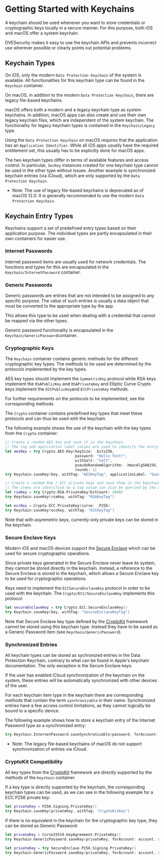 # Getting Started with Keychains

A keychain should be used whenever you want to store credentials or cryptographic keys locally in a secure manner.
For this purpose, both iOS and macOS offer a system keychain.

DVESecurity makes it easy to use the keychain APIs and prevents incorrect use wherever possible or clearly points out potential problems.

## Keychain Types
On iOS, only the modern `Data Protection Keychain` of the system is available. All functionalities for this keychain type can be found in the ``Keychain`` container.

On macOS, in addition to the modern `Data Protection Keychain`, there are legacy file-based keychains.

macOS offers both a modern and a legacy keychain type as system keychains. In addition, macOS apps can also create and use their own legacy keychain files, which are independent of the system keychain. The functionality for legacy keychain types is contained in the ``Keychain/Legacy`` type.

Using the `Data Protection Keychain` on macOS requires that the application has an `Application Identifier`. While all iOS apps usually have the required entitlement set, this usually has to be explicitly done for macOS apps.

The two keychain types differ in terms of available features and access control. In particular, `SecKey` instances created for one keychain type cannot be used in the other type without issues. Another example is synchronized keychain entries (via iCloud), which are only supported by the `Data Protection Keychain`.

- Note: The use of legacy file-based keychains is deprecated as of macOS 12.0. It is generally recommended to use the modern `Data Protection Keychain`.

## Keychain Entry Types
Keychains support a set of predefined entry types based on their application purpose. The individual types are partly encapsulated in their own containers for easier use.

### Internet Passwords
Internet password items are usually used for network credentials. The functions and types for this are encapsulated in the ``Keychain/InternetPassword`` container.

### Generic Passwords
Generic passwords are entries that are not intended to be assigned to any specific purpose. The value of such entries is usually a data object that must be converted to the appropriate type by the app.

This allows this type to be used when dealing with a credential that cannot be mapped via the other types.

Generic password functionality is encapsulated in the ``Keychain/GenericPassword``container.

### Cryptographic Keys
The ``Keychain`` container contains generic methods for the different cryptographic key types. The methods to be used are determined by the protocols implemented by the key types.

AES key types should implement the ``SymmetricKey`` protocol while RSA keys implement the ``RSAPublicKey`` and ``RSAPrivateKey`` and Elliptic Curve Crypto keys implement the ``ECCPublicKey``and ``ECCPrivateKey`` methods.

For further requirements on the protocols to be implemented, see the corresponding methods.

The ``Crypto`` container contains predefined key types that meet these protocols and can thus be used with the keychain.

The following example shows the use of the keychain with the key types from the ``Crypto`` container:
```swift
// Create a random AES key and save it in the keychain.
// The tag and application label values are used to identify the entry and to query them later.
let aesKey = try Crypto.AES.Key(keySize: .bits256,
                                password: "Hello Test!",
                                withSalt: "Salt",
                                pseudoRandomAlgorithm: .hmacAlgSHA256,
                                rounds: 1)
try Keychain.saveKey(key, withTag: "AESKeyTag", applicationLabel: "SearchLabel")

// Create a random RSA / ECC private keys and save them in the keychain.
// The items are identified by a tag value can also be queried by the SHA1 of their public keys.
let rsaKey = try Crypto.RSA.PrivateKey(bitCount: 2048)
try Keychain.saveKey(rsaKey, withTag: "RSAKeyTag")

let eccKey = Crypto.ECC.PrivateKey(curve: .P256)
try Keychain.saveKey(eccKey, withTag: "ECCKeyTag")
```

Note that with asymmetric keys, currently only private keys can be stored in the keychain.

### Secure Enclave Keys
Modern iOS and macOS devices support the [Secure Enclave](https://support.apple.com/guide/security/secure-enclave-sec59b0b31ff/web) which can be used for secure cryptographic operations.

Since private keys generated in the Secure Enclave never leave its system, they cannot be stored directly in the keychain. Instead, a reference to the Secure Enclave is stored in the keychain, which allows a Secure Enclave key to be used for cryptographic operations.

Keys need to implement the ``ECCSecureEnclaveKey`` protocol in order to be used with the keychain. The ``Crypto/ECC/SecureEnclaveKey`` implements this protocol:
```swift
let secureEnclaveKey = try Crypto.ECC.SecureEnclaveKey()
try Keychain.saveKey(key, withTag: "SecureEnclaveKeyTag")
```

Note that Secure Enclave key type defined by the [CryptoKit](https://developer.apple.com/documentation/cryptokit) framework cannot be stored using this keychain type. Instead they have to be saved as a Generic Password item (see ``Keychain/GenericPassword``).

### Synchronized Entries
All keychain types can be stored as sychronized entries in the Data Protection Keychain, contrary to what can be found in Apple's keychain documentation. The only exception is the Secure Enclave keys.

If the user has enabled iCloud synchronization of the keychain on the system, these entries will be automatically synchronized with other devices of the user.

For each keychain item type in the keychain there are corresponding methods that contain the term `synchronizable` in their name. Synchronized entries have a few access control limitations, as they cannot logically be bound to a specific device.

The following example shows how to store a keychain entry of the Internet Password type as a synchronized entry:
```swift
try Keychain.InternetPassword.saveSynchronizable(password, forAccount: account)
```

- Note: The legacy file-based keychains of macOS do not support synchronization of entries via iCloud.

### CryptoKit Compatibility
All key types from the [CryptoKit](https://developer.apple.com/documentation/cryptokit) framework are directly supported by the methods of the ``Keychain`` container.

If a key type is directly supported by the keychain, the corresponding keychain types can be used, as we can see in the following example for a ECC P256 private key:
```swift
let privateKey = P256.Signing.PrivateKey()
try Keychain.saveKey(privateKey, withTag: "CryptoKitKey")
```

If there is no equivalent in the keychain for the cryptographic key type, they can be stored as Generic Password:
```swift
let privateKey = Curve25519.KeyAgreement.PrivateKey()
try Keychain.GenericPassword.saveKey(privateKey, forAccount: account, service: service)
```

```swift
let privateKey = try SecureEnclave.P256.Signing.PrivateKey()
try Keychain.GenericPassword.saveKey(privateKey, forAccount: account, service: service)
```
